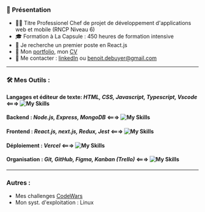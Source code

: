 
### 👋 Présentation
- :man_student: Titre Professionel Chef de projet de développement d'applications web et mobile (RNCP Niveau 6)
- :mortar_board: Formation à La Capsule : 450 heures de formation intensive
- 👯 Je recherche un premier poste en React.js
- :pushpin: Mon [portfolio](talentsenaction.fr), mon [CV](talentsenaction.fr)
- :newspaper: Me contacter : [linkedIn](https://www.linkedin.com/in/benoitdebuyer/) ou benoit.debuyer@gmail.com
-----------------
### :hammer_and_wrench: Mes Outils :
#### Langages et éditeur de texte: *HTML, CSS, Javascript, Typescript, Vscode* <===> ![My Skills](https://skillicons.dev/icons?i=html,css,js,ts,vscode)

#### Backend :  *Node.js, Express, MongoDB* <===>  ![My Skills](https://skillicons.dev/icons?i=nodejs,express,mongodb) 

#### Frontend : *React.js, next.js, Redux, Jest*   <===>    ![My Skills](https://skillicons.dev/icons?i=react,nextjs,redux,jest)

#### Déploiement : *Vercel* <===> ![My Skills](https://skillicons.dev/icons?i=vercel)

#### Organisation : *Git, GitHub, Figma, Kanban (Trello)* <===> ![My Skills](https://skillicons.dev/icons?i=git,github,figma)
-----------------
### Autres :
- Mes challenges [CodeWars](https://www.codewars.com/users/debuyer)
- Mon syst. d'exploitation : Linux
